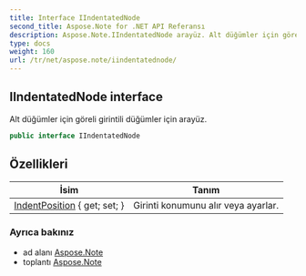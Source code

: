 ```yaml
---
title: Interface IIndentatedNode
second_title: Aspose.Note for .NET API Referansı
description: Aspose.Note.IIndentatedNode arayüz. Alt düğümler için göreli girintili düğümler için arayüz.
type: docs
weight: 160
url: /tr/net/aspose.note/iindentatednode/
---
```

## IIndentatedNode interface

Alt düğümler için göreli girintili düğümler için arayüz.

```csharp
public interface IIndentatedNode
```

## Özellikleri

| İsim | Tanım |
| --- | --- |
| [IndentPosition](../../aspose.note/iindentatednode/indentposition/) { get; set; } | Girinti konumunu alır veya ayarlar. |

### Ayrıca bakınız

* ad alanı [Aspose.Note](../../aspose.note/)
* toplantı [Aspose.Note](../../)


